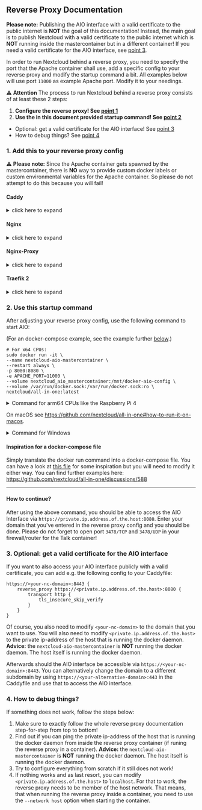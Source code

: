 ## Reverse Proxy Documentation

**Please note:** Publishing the AIO interface with a valid certificate to the public internet is **NOT** the goal of this documentation! Instead, the main goal is to publish Nextcloud with a valid certificate to the public internet which is **NOT** running inside the mastercontainer but in a different container! If you need a valid certificate for the AIO interface, see [point 3](#3-optional-get-a-valid-certificate-for-the-aio-interface). 

In order to run Nextcloud behind a reverse proxy, you need to specify the port that the Apache container shall use, add a specific config to your reverse proxy and modify the startup command a bit. All examples below will use port `11000` as example Apache port. Modify it to your needings.

⚠ **Attention** The process to run Nextcloud behind a reverse proxy consists of at least these 2 steps:
1. **Configure the reverse proxy! See [point 1](#1-add-this-to-your-reverse-proxy-config)**
1. **Use the in this document provided startup command! See [point 2](#2-use-this-startup-command)**
- Optional: get a valid certificate for the AIO interface! See [point 3](#3-optional-get-a-valid-certificate-for-the-aio-interface)
- How to debug things? See [point 4](#4-how-to-debug-things)

### 1. Add this to your reverse proxy config

⚠ **Please note:** Since the Apache container gets spawned by the mastercontainer, there is **NO** way to provide custom docker labels or custom environmental variables for the Apache container. So please do not attempt to do this because you will fail!

#### Caddy

<details>

<summary>click here to expand</summary>

Add this to your Caddyfile:

```
https://<your-nc-domain>:443 {
    header Strict-Transport-Security max-age=31536000;
    reverse_proxy <private.ip.address.of.the.host>:11000
}
```

Of course you need to modify `<your-nc-domain>` to the domain on which you want to run Nextcloud. Also you need to modify `<private.ip.address.of.the.host>` to the private ip-address of the host that is running the docker daemon. **Advice:** the `nextcloud-aio-mastercontainer` is **NOT** running the docker daemon. The host itself is running the docker daemon.

</details>

#### Nginx

<details>

<summary>click here to expand</summary>

**Disclaimer:** the config below is not working 100% correctly, yet. See e.g. https://github.com/nextcloud/all-in-one/issues/450, https://github.com/nextcloud/all-in-one/issues/447 and https://github.com/nextcloud/all-in-one/issues/491. Improvements to it are very welcome!

Add this to you nginx config:

```
location / {
        proxy_pass http://<private.ip.address.of.the.host>:11000;
        proxy_set_header X-Real-IP $remote_addr;
        proxy_set_header Host $host;
        proxy_set_header X-Forwarded-For $proxy_add_x_forwarded_for;
        client_max_body_size 0;

        # Websocket
        proxy_http_version 1.1;
        proxy_set_header Upgrade $http_upgrade;
        proxy_set_header Connection $connection_upgrade;
    }
```

Of course SSL needs to be set up as well e.g. by using certbot and your domain must be also added inside the nginx config. You will also need to modify `<private.ip.address.of.the.host>` to the private ip-address of the host that is running the docker daemon. **Advice:** the `nextcloud-aio-mastercontainer` is **NOT** running the docker daemon. The host itself is running the docker daemon.

</details>

#### Nginx-Proxy

<details>

<summary>click here to expand</summary>

Unfortunately it is not possible to configure nginx-proxy in a way that works because it completely relies on environmental variables of the docker containers itself. Providing these does not work as stated above.

</details>

#### Traefik 2

<details>

<summary>click here to expand</summary>

**Disclaimer:** It might be possible that the config below is not working 100% correctly, yet. Improvements to it are very welcome!

Add a `nc.toml` to the Treafik rules folder with the following content:

```toml
[http.routers]
    [http.routers.nc-rtr]
        entryPoints = ["https"]
        rule = "Host(<your-nc-domain>)"
        service = "nc-svc"
        middlewares = ["chain-no-auth"]
        [http.routers.nc-rtr.tls]
            certresolver = "le"

[http.services]
    [http.services.nc-svc]
        [http.services.nc-svc.loadBalancer]
            passHostHeader = true
            [[http.services.nc-svc.loadBalancer.servers]]
                url = "http://<private.ip.address.of.the.host>:11000"
```

Of course you need to modify `<your-nc-domain>` to the domain on which you want to run Nextcloud. You will also need to modify `<private.ip.address.of.the.host>` to the private ip-address of the host that is running the docker daemon. **Advice:** the `nextcloud-aio-mastercontainer` is **NOT** running the docker daemon. The host itself is running the docker daemon.

</details>

### 2. Use this startup command

After adjusting your reverse proxy config, use the following command to start AIO:<br>

(For an docker-compose example, see the example further [below](#inspiration-for-a-docker-compose-file).)

```
# For x64 CPUs:
sudo docker run -it \
--name nextcloud-aio-mastercontainer \
--restart always \
-p 8080:8080 \
-e APACHE_PORT=11000 \
--volume nextcloud_aio_mastercontainer:/mnt/docker-aio-config \
--volume /var/run/docker.sock:/var/run/docker.sock:ro \
nextcloud/all-in-one:latest
```

<details>

<summary>Command for arm64 CPUs like the Raspberry Pi 4</summary>

```
# For arm64 CPUs:
sudo docker run -it \
--name nextcloud-aio-mastercontainer \
--restart always \
-p 8080:8080 \
-e APACHE_PORT=11000 \
--volume nextcloud_aio_mastercontainer:/mnt/docker-aio-config \
--volume /var/run/docker.sock:/var/run/docker.sock:ro \
nextcloud/all-in-one:latest-arm64
```

</details>

On macOS see https://github.com/nextcloud/all-in-one#how-to-run-it-on-macos.

<details>

<summary>Command for Windows</summary>

```
docker run -it ^
--name nextcloud-aio-mastercontainer ^
--restart always ^
-p 8080:8080 ^
-e APACHE_PORT=11000 ^
--volume nextcloud_aio_mastercontainer:/mnt/docker-aio-config ^
--volume //var/run/docker.sock:/var/run/docker.sock:ro ^
nextcloud/all-in-one:latest
```

</details>

#### Inspiration for a docker-compose file

Simply translate the docker run command into a docker-compose file. You can have a look at [this file](https://github.com/nextcloud/all-in-one/blob/main/docker-compose.yml) for some inspiration but you will need to modify it either way. You can find further examples here: https://github.com/nextcloud/all-in-one/discussions/588

---

#### How to continue? 
After using the above command, you should be able to access the AIO Interface via `https://private.ip.address.of.the.host:8080`. Enter your domain that you've entered in the reverse proxy config and you should be done. Please do not forget to open port `3478/TCP` and `3478/UDP` in your firewall/router for the Talk container!

### 3. Optional: get a valid certificate for the AIO interface

If you want to also access your AIO interface publicly with a valid certificate, you can add e.g. the following config to your Caddyfile:

```
https://<your-nc-domain>:8443 {
    reverse_proxy https://<private.ip.address.of.the.host>:8080 {
        transport http {
            tls_insecure_skip_verify
        }
    }
}
```

Of course, you also need to modify `<your-nc-domain>` to the domain that you want to use. You will also need to modify `<private.ip.address.of.the.host>` to the private ip-address of the host that is running the docker daemon. **Advice:** the `nextcloud-aio-mastercontainer` is **NOT** running the docker daemon. The host itself is running the docker daemon.

Afterwards should the AIO interface be accessible via `https://<your-nc-domain>:8443`. You can alternatively change the domain to a different subdomain by using `https://<your-alternative-domain>:443` in the Caddyfile and use that to access the AIO interface.

### 4. How to debug things?
If something does not work, follow the steps below:
1. Make sure to exactly follow the whole reverse proxy documentation step-for-step from top to bottom!
1. Find out if you can ping the private ip-address of the host that is running the docker daemon from inside the reverse proxy container (if runing the reverse proxy in a container). **Advice:** the `nextcloud-aio-mastercontainer` is **NOT** running the docker daemon. The host itself is running the docker daemon.
1. Try to configure everything from scratch if it still does not work!
1. If nothing works and as last resort, you can modify `<private.ip.address.of.the.host>` to `localhost`. For that to work, the reverse proxy needs to be member of the host network. That means, that when running the reverse proxy inside a container, you need to use the `--network host` option when starting the container.
